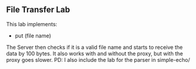 ## File Transfer Lab

This lab implements:
* put (file name)

The Server then checks if it is a valid file name and starts to receive the data by 100 bytes.
It also works with and without the proxy, but with the proxy goes slower.
PD: I also include the lab for the parser in simple-echo/

